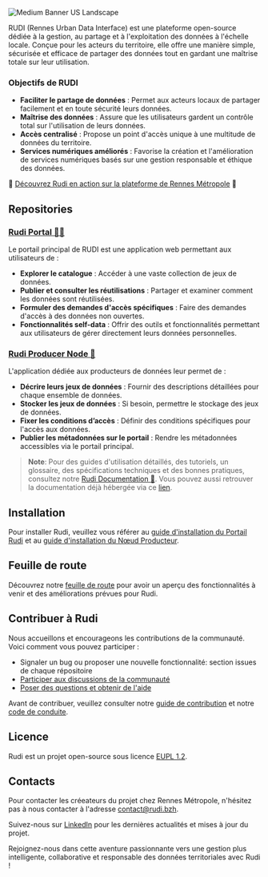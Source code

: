 ![Medium Banner US Landscape](https://github.com/Rudi-pages-WIP/.github/assets/14858948/6b0df183-cca6-4898-8a11-41a26b6ca202)

RUDI (Rennes Urban Data Interface) est une plateforme open-source dédiée à la gestion, au partage et à l'exploitation des données à l'échelle locale. Conçue pour les acteurs du territoire, elle offre une manière simple, sécurisée et efficace de partager des données tout en gardant une maîtrise totale sur leur utilisation.

### Objectifs de RUDI

- **Faciliter le partage de données** : Permet aux acteurs locaux de partager facilement et en toute sécurité leurs données.
- **Maîtrise des données** : Assure que les utilisateurs gardent un contrôle total sur l'utilisation de leurs données.
- **Accès centralisé** : Propose un point d'accès unique à une multitude de données du territoire.
- **Services numériques améliorés** : Favorise la création et l'amélioration de services numériques basés sur une gestion responsable et éthique des données.

🚀 [Découvrez Rudi en action sur la plateforme de Rennes Métropole](https://rudi.bzh/) 🚀

## Repositories

### [Rudi Portal 🧑‍💻](https://github.com/Rudi-pages-WIP/Rudi-Portal)

Le portail principal de RUDI est une application web permettant aux utilisateurs de :

- **Explorer le catalogue** : Accéder à une vaste collection de jeux de données.
- **Publier et consulter les réutilisations** : Partager et examiner comment les données sont réutilisées.
- **Formuler des demandes d'accès spécifiques** : Faire des demandes d'accès à des données non ouvertes.
- **Fonctionnalités self-data** : Offrir des outils et fonctionnalités permettant aux utilisateurs de gérer directement leurs données personnelles.

### [Rudi Producer Node 🔨](https://github.com/Rudi-pages-WIP/Rudi-Producer-Node)

L'application dédiée aux producteurs de données leur permet de :

- **Décrire leurs jeux de données** : Fournir des descriptions détaillées pour chaque ensemble de données.
- **Stocker les jeux de données** : Si besoin, permettre le stockage des jeux de données.
- **Fixer les conditions d’accès** : Définir des conditions spécifiques pour l'accès aux données.
- **Publier les métadonnées sur le portail** : Rendre les métadonnées accessibles via le portail principal.

> **Note**: Pour des guides d'utilisation détaillés, des tutoriels, un glossaire, des spécifications techniques et des bonnes pratiques, consultez notre [Rudi Documentation 📑](https://github.com/Rudi-pages-WIP/Rudi-Documentation). Vous pouvez aussi retrouver la documentation déjà hébergée via ce [lien](https://doc.rudi.bzh).

## Installation

Pour installer Rudi, veuillez vous référer au [guide d'installation du Portail Rudi](https://github.com/Rudi-pages-WIP/Rudi-Portal/blob/main/INSTALL.md) et au [guide d'installation du Nœud Producteur](https://github.com/Rudi-pages-WIP/Rudi-Producer-Node/blob/main/INSTALL.md).

## Feuille de route

Découvrez notre [feuille de route](https://github.com/orgs/Rudi-pages-WIP/projects/1) pour avoir un aperçu des fonctionnalités à venir et des améliorations prévues pour Rudi.

## Contribuer à Rudi

Nous accueillons et encourageons les contributions de la communauté. Voici comment vous pouvez participer :

- Signaler un bug ou proposer une nouvelle fonctionnalité: section issues de chaque répositoire
- [Participer aux discussions de la communauté](https://github.com/orgs/Rudi-pages-WIP/discussions)
- [Poser des questions et obtenir de l'aide](https://github.com/orgs/Rudi-pages-WIP/discussions/categories/questions-et-r%C3%A9ponses)

Avant de contribuer, veuillez consulter notre [guide de contribution](CONTRIBUTING.md) et notre [code de conduite](CODE_OF_CONDUCT.md).

## Licence

Rudi est un projet open-source sous licence [EUPL 1.2](LICENCE.md).

## Contacts

Pour contacter les créeateurs du projet chez Rennes Métropole, n'hésitez pas à nous contacter à l'adresse [contact@rudi.bzh](mailto:contact@rudi.bzh).

Suivez-nous sur [LinkedIn](https://www.linkedin.com/company/portail-rudi/about/) pour les dernières actualités et mises à jour du projet.

Rejoignez-nous dans cette aventure passionnante vers une gestion plus intelligente, collaborative et responsable des données territoriales avec Rudi !
